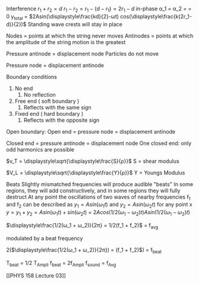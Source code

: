 Interference
	$r_1 + r_2 = d$
	$r_1 - r_2 = r_1 - (d-r_1) = 2r_1 - d$
	in-phase α_1 = α_2 = = 0
	y<sub>total</sub> = $2Asin(\displaystyle\frac{kd}{2}-ωt) cos(\displaystyle\frac{k(2r_1-d)}{2})$
		Standing wave
			crests will stay in place

Nodes = points at which the string never moves
Antinodes = points at which the amplitude of the string motion is the greatest

Pressure antinode = displacement node
	Particles do not move

Pressure node = displacement antinode
	

Boundary conditions
1) No end
	1) No reflection
2) Free end ( soft boundary )
	1) Reflects with the same sign
3) Fixed end ( hard boundary )
	1) Reflects with the opposite sign

Open boundary:
	Open end = pressure node = displacement antinode

Closed end = pressure antinode = displacement node
	One closed end:
		only odd harmonics are possible

$v_T = \displaystyle\sqrt{\displaystyle\frac{S}{ρ}}$
S = shear modulus

$V_L = \displaystyle\sqrt{\displaystyle\frac{Y}{ρ}}$
Y = Youngs Modulus


Beats
	Slightly mismatched frequencies will produce audible "beats"
		In some regions, they will add constructively, and in some regions they will fully destruct
	At any point the oscillations of two waves of nearby frequencies f<sub>1</sub> and f<sub>2</sub> can be described as
		$y_1 = Asin(ω_1t)$ and $y_2 = Asin(ω_2t)$ for any point x
		$y = y_1 + y_2 = Asin(ω_1t) + sin(ω_2t)$
			= $2A cos(1/2(ω_1 - ω_2)t)A sin(1/2(ω_1 - ω_2)t)$

$\displaystyle\frac{1/2(ω_1 + ω_2)}{2π} = 1/2(f_1 + f_2)$ = f<sub>avg</sub>

modulated by a beat frequency

2($\displaystyle\frac{1/2(ω_1 + ω_2)}{2π}) = (f_1 + f_2)$) = f<sub>beat</sub>

T<sub>beat</sub> = 1/2 T<sub>Ampli</sub> 
f<sub>beat</sub> = 2f<sub>Ampli</sub>
f<sub>sound</sub> = f<sub>Avg</sub>

[[PHYS 158 Lecture 03]]